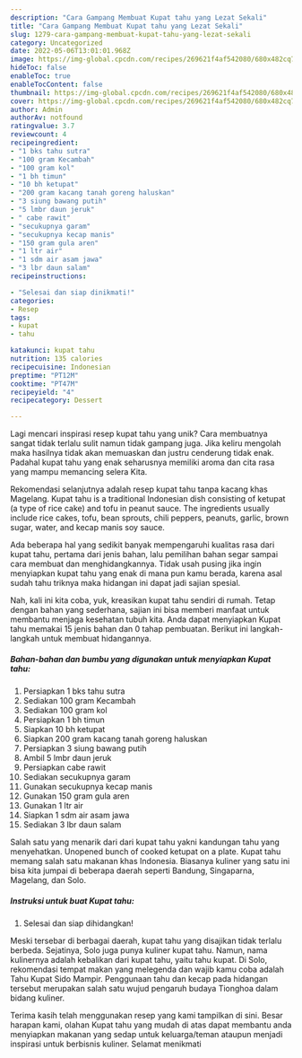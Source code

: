 ```yaml
---
description: "Cara Gampang Membuat Kupat tahu yang Lezat Sekali"
title: "Cara Gampang Membuat Kupat tahu yang Lezat Sekali"
slug: 1279-cara-gampang-membuat-kupat-tahu-yang-lezat-sekali
category: Uncategorized
date: 2022-05-06T13:01:01.968Z
image: https://img-global.cpcdn.com/recipes/269621f4af542080/680x482cq70/kupat-tahu-foto-resep-utama.jpg
hideToc: false
enableToc: true
enableTocContent: false
thumbnail: https://img-global.cpcdn.com/recipes/269621f4af542080/680x482cq70/kupat-tahu-foto-resep-utama.jpg
cover: https://img-global.cpcdn.com/recipes/269621f4af542080/680x482cq70/kupat-tahu-foto-resep-utama.jpg
author: Admin
authorAv: notfound
ratingvalue: 3.7
reviewcount: 4
recipeingredient:
- "1 bks tahu sutra"
- "100 gram Kecambah"
- "100 gram kol"
- "1 bh timun"
- "10 bh ketupat"
- "200 gram kacang tanah goreng haluskan"
- "3 siung bawang putih"
- "5 lmbr daun jeruk"
- " cabe rawit"
- "secukupnya garam"
- "secukupnya kecap manis"
- "150 gram gula aren"
- "1 ltr air"
- "1 sdm air asam jawa"
- "3 lbr daun salam"
recipeinstructions:

- "Selesai dan siap dinikmati!"
categories:
- Resep
tags:
- kupat
- tahu

katakunci: kupat tahu 
nutrition: 135 calories
recipecuisine: Indonesian
preptime: "PT12M"
cooktime: "PT47M"
recipeyield: "4"
recipecategory: Dessert

---
```





Lagi mencari inspirasi resep kupat tahu yang unik? Cara membuatnya sangat tidak terlalu sulit namun tidak gampang juga. Jika keliru mengolah maka hasilnya tidak akan memuaskan dan justru cenderung tidak enak. Padahal kupat tahu yang enak seharusnya memiliki aroma dan cita rasa yang mampu memancing selera Kita.





Rekomendasi selanjutnya adalah resep kupat tahu tanpa kacang khas Magelang. Kupat tahu is a traditional Indonesian dish consisting of ketupat (a type of rice cake) and tofu in peanut sauce. The ingredients usually include rice cakes, tofu, bean sprouts, chili peppers, peanuts, garlic, brown sugar, water, and kecap manis soy sauce.

Ada beberapa hal yang sedikit banyak mempengaruhi kualitas rasa dari kupat tahu, pertama dari jenis bahan, lalu pemilihan bahan segar sampai cara membuat dan menghidangkannya. Tidak usah pusing jika ingin menyiapkan kupat tahu yang enak di mana pun kamu berada, karena asal sudah tahu triknya maka hidangan ini dapat jadi sajian spesial.






Nah, kali ini kita coba, yuk, kreasikan kupat tahu sendiri di rumah. Tetap dengan bahan yang sederhana, sajian ini bisa memberi manfaat untuk membantu menjaga kesehatan tubuh kita. Anda dapat menyiapkan Kupat tahu memakai 15 jenis bahan dan 0 tahap pembuatan. Berikut ini langkah-langkah untuk membuat hidangannya.

<!--inarticleads1-->

##### Bahan-bahan dan bumbu yang digunakan untuk menyiapkan Kupat tahu:

1. Persiapkan 1 bks tahu sutra
1. Sediakan 100 gram Kecambah
1. Sediakan 100 gram kol
1. Persiapkan 1 bh timun
1. Siapkan 10 bh ketupat
1. Siapkan 200 gram kacang tanah goreng haluskan
1. Persiapkan 3 siung bawang putih
1. Ambil 5 lmbr daun jeruk
1. Persiapkan  cabe rawit
1. Sediakan secukupnya garam
1. Gunakan secukupnya kecap manis
1. Gunakan 150 gram gula aren
1. Gunakan 1 ltr air
1. Siapkan 1 sdm air asam jawa
1. Sediakan 3 lbr daun salam


Salah satu yang menarik dari dari kupat tahu yakni kandungan tahu yang menyehatkan. Unopened bunch of cooked ketupat on a plate. Kupat tahu memang salah satu makanan khas Indonesia. Biasanya kuliner yang satu ini bisa kita jumpai di beberapa daerah seperti Bandung, Singaparna, Magelang, dan Solo. 

<!--inarticleads2-->

##### Instruksi untuk buat Kupat tahu:


1. Selesai dan siap dihidangkan!

Meski tersebar di berbagai daerah, kupat tahu yang disajikan tidak terlalu berbeda. Sejatinya, Solo juga punya kuliner kupat tahu. Namun, nama kulinernya adalah kebalikan dari kupat tahu, yaitu tahu kupat. Di Solo, rekomendasi tempat makan yang melegenda dan wajib kamu coba adalah Tahu Kupat Sido Mampir. Penggunaan tahu dan kecap pada hidangan tersebut merupakan salah satu wujud pengaruh budaya Tionghoa dalam bidang kuliner. 

Terima kasih telah menggunakan resep yang kami tampilkan di sini. Besar harapan kami, olahan Kupat tahu yang mudah di atas dapat membantu anda menyiapkan makanan yang sedap untuk keluarga/teman ataupun menjadi inspirasi untuk berbisnis kuliner. Selamat menikmati

